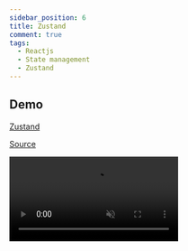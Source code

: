 ```yaml
---
sidebar_position: 6
title: Zustand
comment: true
tags:
  - Reactjs
  - State management
  - Zustand
---
```


## Demo

[Zustand](https://github.com/pmndrs/zustand)

[Source](https://github.com/hunghg255/reactjs-state-management/tree/master/zustand)

<video
  src='https://res.cloudinary.com/hunghg255/video/upload/v1679507002/blog/zustand_atdmp9.mov'
  loop
  muted
  controls
  autoplay
/>
